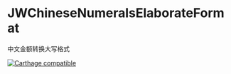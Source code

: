 # JWChineseNumeralsElaborateFormat
中文金额转换大写格式

[![Carthage compatible](https://img.shields.io/badge/Carthage-compatible-4BC51D.svg?style=flat)](https://github.com/Carthage/Carthage)
